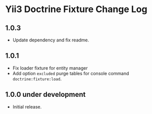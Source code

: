 # Yii3 Doctrine Fixture Change Log

## 1.0.3

- Update dependency and fix readme.

## 1.0.1

- Fix loader fixture for entity manager
- Add option ```excluded``` purge tables for console command ```doctrine:fixture:load```.

## 1.0.0 under development

- Initial release.
